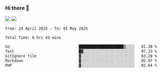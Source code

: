### Hi there 👋️

![](https://komarev.com/ghpvc/?username=Loner1024)
![](https://hit.yhype.me/github/profile?account_id=20189164)

<!--START_SECTION:waka-->

```txt
From: 24 April 2025 - To: 01 May 2025

Total Time: 6 hrs 42 mins

Go                               ████████████████████▒░░░░   81.38 %
Text                             █▓░░░░░░░░░░░░░░░░░░░░░░░   07.33 %
GitIgnore file                   ▓░░░░░░░░░░░░░░░░░░░░░░░░   03.28 %
Markdown                         ▓░░░░░░░░░░░░░░░░░░░░░░░░   02.97 %
PHP                              ▓░░░░░░░░░░░░░░░░░░░░░░░░   02.04 %
```

<!--END_SECTION:waka-->



